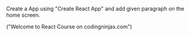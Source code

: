 Create a App using "Create React App" and add given paragraph on the home screen.

("Welcome to React Course on codingninjas.com")
